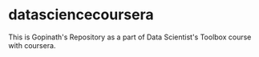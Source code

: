datasciencecoursera
===================

This is Gopinath's Repository as a part of Data Scientist's Toolbox course with coursera. 
